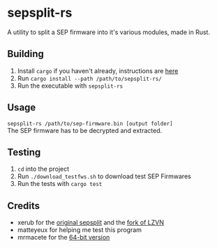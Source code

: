 # sepsplit-rs
A utility to split a SEP firmware into it's various modules, made in Rust.

## Building
1. Install `cargo` if you haven't already, instructions are [here](https://doc.rust-lang.org/cargo/getting-started/installation.html)
2. Run `cargo install --path /path/to/sepsplit-rs/`
3. Run the executable with `sepsplit-rs`

## Usage
`sepsplit-rs /path/to/sep-firmware.bin [output folder]`<br />
The SEP firmware has to be decrypted and extracted.

## Testing
1. `cd` into the project
2. Run `./download_testfws.sh` to download test SEP Firmwares
3. Run the tests with `cargo test`

## Credits
- xerub for the [original sepsplit](https://gist.github.com/xerub/0161aacd7258d31c6a27584f90fa2e8c) and the [fork of LZVN](https://github.com/xerub/LZVN)
- matteyeux for helping me test this program
- mrmacete for the [64-bit version](https://github.com/matteyeux/sepsplit/commit/abea72789e82f07d73fe4892cf96b4b8b44802dc)